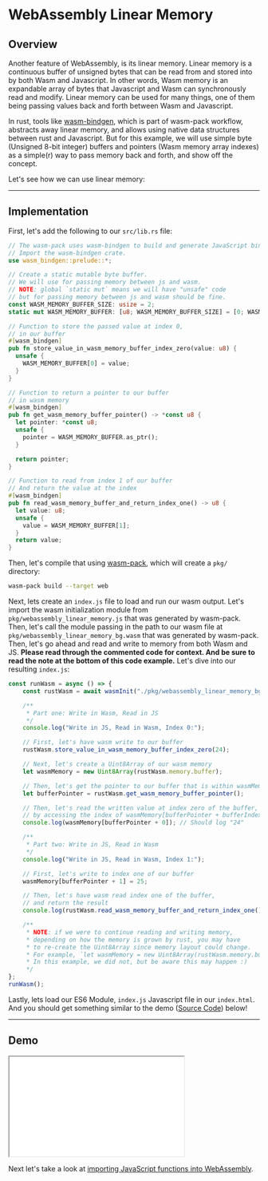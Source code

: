 # WebAssembly Linear Memory

## Overview

Another feature of WebAssembly, is its linear memory. Linear memory is a continuous buffer of unsigned bytes that can be read from and stored into by both Wasm and Javascript. In other words, Wasm memory is an expandable array of bytes that Javascript and Wasm can synchronously read and modify. Linear memory can be used for many things, one of them being passing values back and forth between Wasm and Javascript.

In rust, tools like [wasm-bindgen](https://github.com/rustwasm/wasm-bindgen), which is part of wasm-pack workflow, abstracts away linear memory, and allows using native data structures between rust and Javascript. But for this example, we will use simple byte (Unsigned 8-bit integer) buffers and pointers (Wasm memory array indexes) as a simple(r) way to pass memory back and forth, and show off the concept.

Let's see how we can use linear memory:

---

## Implementation

First, let's add the following to our `src/lib.rs` file:

```rust
// The wasm-pack uses wasm-bindgen to build and generate JavaScript binding file.
// Import the wasm-bindgen crate.
use wasm_bindgen::prelude::*;

// Create a static mutable byte buffer.
// We will use for passing memory between js and wasm.
// NOTE: global `static mut` means we will have "unsafe" code
// but for passing memory between js and wasm should be fine.
const WASM_MEMORY_BUFFER_SIZE: usize = 2;
static mut WASM_MEMORY_BUFFER: [u8; WASM_MEMORY_BUFFER_SIZE] = [0; WASM_MEMORY_BUFFER_SIZE];

// Function to store the passed value at index 0,
// in our buffer
#[wasm_bindgen]
pub fn store_value_in_wasm_memory_buffer_index_zero(value: u8) {
  unsafe {
    WASM_MEMORY_BUFFER[0] = value;
  }
}

// Function to return a pointer to our buffer
// in wasm memory
#[wasm_bindgen]
pub fn get_wasm_memory_buffer_pointer() -> *const u8 {
  let pointer: *const u8;
  unsafe {
    pointer = WASM_MEMORY_BUFFER.as_ptr();
  }

  return pointer;
}

// Function to read from index 1 of our buffer
// And return the value at the index
#[wasm_bindgen]
pub fn read_wasm_memory_buffer_and_return_index_one() -> u8 {
  let value: u8;
  unsafe {
    value = WASM_MEMORY_BUFFER[1];
  }
  return value;
}
```

Then, let's compile that using [wasm-pack](https://github.com/rustwasm/wasm-pack), which will create a `pkg/` directory:

```bash
wasm-pack build --target web
```

Next, lets create an `index.js` file to load and run our wasm output. Let's import the wasm initialization module from `pkg/webassembly_linear_memory.js` that was generated by wasm-pack. Then, let's call the module passing in the path to our wasm file at `pkg/webassembly_linear_memory_bg.wasm` that was generated by wasm-pack. Then, let's go ahead and read and write to memory from both Wasm and JS. **Please read through the commented code for context. And be sure to read the note at the bottom of this code example.** Let's dive into our resulting `index.js`:

```javascript
const runWasm = async () => {
    const rustWasm = await wasmInit("./pkg/webassembly_linear_memory_bg.wasm");

    /**
     * Part one: Write in Wasm, Read in JS
     */
    console.log("Write in JS, Read in Wasm, Index 0:");

    // First, let's have wasm write to our buffer
    rustWasm.store_value_in_wasm_memory_buffer_index_zero(24);

    // Next, let's create a Uint8Array of our wasm memory
    let wasmMemory = new Uint8Array(rustWasm.memory.buffer);

    // Then, let's get the pointer to our buffer that is within wasmMemory
    let bufferPointer = rustWasm.get_wasm_memory_buffer_pointer();

    // Then, let's read the written value at index zero of the buffer,
    // by accessing the index of wasmMemory[bufferPointer + bufferIndex]
    console.log(wasmMemory[bufferPointer + 0]); // Should log "24"

    /**
     * Part two: Write in JS, Read in Wasm
     */
    console.log("Write in JS, Read in Wasm, Index 1:");

    // First, let's write to index one of our buffer
    wasmMemory[bufferPointer + 1] = 25;

    // Then, let's have wasm read index one of the buffer,
    // and return the result
    console.log(rustWasm.read_wasm_memory_buffer_and_return_index_one()); // Should log "25"

    /**
     * NOTE: if we were to continue reading and writing memory,
     * depending on how the memory is grown by rust, you may have
     * to re-create the Uint8Array since memory layout could change.
     * For example, `let wasmMemory = new Uint8Array(rustWasm.memory.buffer);`
     * In this example, we did not, but be aware this may happen :)
     */
};
runWasm();
```

Lastly, lets load our ES6 Module, `index.js` Javascript file in our `index.html`. And you should get something similar to the demo ([Source Code](/source-redirect?path=examples/webassembly-linear-memory/demo/rust)) below!

---

## Demo

<iframe width="350px" height="200px" title="Rust Demo" src="/demo-redirect?example-name=webassembly-linear-memory"></iframe>

Next let's take a look at [importing JavaScript functions into WebAssembly](/example-redirect?exampleName=importing-javascript-functions-into-webassembly).
